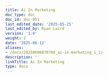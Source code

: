 ```yaml
---
title: Ai In Marketing
doc_type: doc
doc_id: doc-051
last_edited_date: '2025-05-25'
last_edited_by: Ryan Laird
version: '1.0'
weight: 2
date: '2025-06-12'
aliases:
- /docs/20250606070708_ai-in-marketing_1_1/
description: ''
linkTitle: Ai In Marketing
type: docs
---
```


<!-- Unsupported block type: image -->

